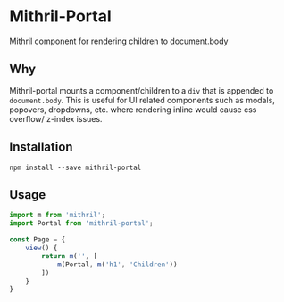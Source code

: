 # Mithril-Portal

Mithril component for rendering children to document.body

## Why

Mithril-portal mounts a component/children to a `div` that is appended to `document.body`. This is useful for UI related components such as modals, popovers, dropdowns, etc. where rendering inline would cause css overflow/ z-index issues.

 ## Installation

```
npm install --save mithril-portal
```

## Usage
```javascript
import m from 'mithril';
import Portal from 'mithril-portal';

const Page = {
	view() {
		return m('', [
			m(Portal, m('h1', 'Children'))
		])
	}
}
```
